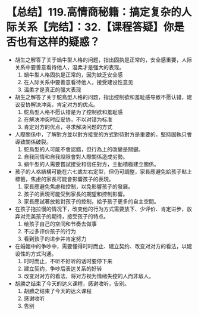 # 【总结】119.高情商秘籍：搞定复杂的人际关系【完结】：32.【课程答疑】你是否也有这样的疑惑？

-   胡生之解答了关于蝸牛型人格的问题，指出固执是正常的，安全感重要，人际关系中要善意看待他人，温柔才是强大的表现。
    1.  蝸牛型人格固执是正常的，因为缺乏安全感
    2.  在人际关系中要善意看待他人，接受建设性意见
    3.  温柔才是真正的强大表现
-   胡生之解答了关于鴕鳥型人格的问题，指出控制欲和羞耻感导致不愿认错，建议妥协解决冲突，肯定对方的优点。
    1.  鴕鳥型人格不愿认错是为了控制欲和羞耻感
    2.  在解决冲突时应妥协，不以对错为标准
    3.  肯定对方的优点，寻求解决问题的方式
-   人際關係中，了解對方並以對方接受的方式對待對方是重要的，堅持固執只會導致關係破裂。
    1.  鴕鳥型的人可能不會認錯，但行為上的改變是關鍵。
    2.  自我同情和自我設限會對人際關係造成劣勢。
    3.  蝸牛型的人需要嘗試接受和信任對方，主動積極建立關係。
-   孩子的人格結構可能在六七歲左右定型，但仍可調整，家長應避免給孩子貼上標籤，焦慮的家長可能會影響孩子的表現。
    1.  家長應避免焦慮和控制，以免影響孩子的發展。
    2.  孩子的表現可能受到家長的期望和控制影響。
    3.  家長應試著放鬆對孩子的控制，給予孩子更多的自主空間。
-   在孩子拖拉慢的情况下，改变他的行为方式需要放下、少评价、肯定进步，放弃对完美孩子的期待，接受孩子的特点。
    1.  给孩子自己的空间和节奏去做事
    2.  不过多评价孩子的行为
    3.  看到孩子的进步并肯定努力
-   在婚姻中的争吵中，需要懂得时时而止、建立契约、改变对对方的看法，以建设性的方式沟通。
    1.  时时而止，不听不好听的话时要停下来
    2.  建立契约，争吵后表达关系的好转
    3.  改变对对方的看法，将对方视为情绪失控的人而非敌人。
-   胡勝之结束了今天的达义课程，感谢收听，告别。 
    1.  胡勝之结束了今天的达义课程
    2.  感谢收听
    3.  告别